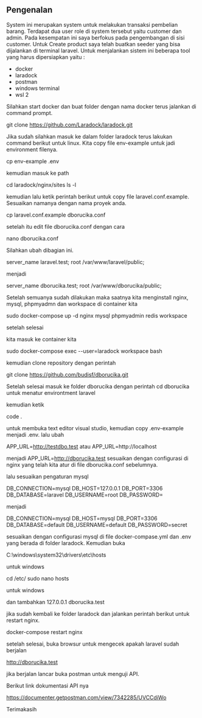 
## Pengenalan

System ini merupakan system untuk melakukan transaksi pembelian barang. Terdapat dua user role di system tersebut yaitu customer dan admin. Pada kesempatan ini saya berfokus pada pengembangan di sisi customer. Untuk Create product saya telah buatkan seeder yang bisa dijalankan di terminal laravel. Untuk menjalankan sistem ini beberapa tool yang harus dipersiapkan yaitu :

- docker
- laradock
- postman
- windows terminal
- wsl 2 

Silahkan start docker dan buat folder dengan nama docker terus jalankan di command prompt.

git clone https://github.com/Laradock/laradock.git

Jika sudah silahkan masuk ke dalam folder laradock terus lakukan command berikut untuk linux. Kita copy file env-example untuk jadi environment filenya.

cp env-example .env

kemudian masuk ke path

cd laradock/nginx/sites
ls -l

kemudian lalu ketik perintah berikut untuk copy file laravel.conf.example. Sesuaikan namanya dengan nama proyek anda.

cp laravel.conf.example dborucika.conf

setelah itu edit file dborucika.conf dengan cara

nano dborucika.conf

Silahkan ubah dibagian ini.

server_name laravel.test;
root /var/www/laravel/public;

menjadi

server_name dborucika.test;
root /var/www/dborucika/public;

Setelah semuanya sudah dilakukan maka saatnya kita menginstall nginx, mysql, phpmyadmn dan workspace di container kita

sudo docker-compose up -d nginx mysql phpmyadmin redis workspace

setelah selesai

kita masuk ke container kita 

sudo docker-compose exec --user=laradock workspace bash

kemudian clone repository dengan perintah

git clone https://github.com/budisf/dborucika.git

Setelah selesai masuk ke folder dborucika dengan perintah cd dborucika untuk menatur environtment laravel

kemudian ketik 

code . 

untuk membuka text editor visual studio, kemudian copy .env-example menjadi .env. lalu ubah 

APP_URL=http://testdbo.test atau APP_URL=http://localhost

menjadi APP_URL=http://dborucika.test sesuaikan dengan configurasi di nginx yang telah kita atur di file dborucika.conf sebelumnya.

lalu sesuaikan pengaturan mysql 

DB_CONNECTION=mysql
DB_HOST=127.0.0.1
DB_PORT=3306
DB_DATABASE=laravel
DB_USERNAME=root
DB_PASSWORD=

menjadi 

DB_CONNECTION=mysql
DB_HOST=mysql
DB_PORT=3306
DB_DATABASE=default
DB_USERNAME=default
DB_PASSWORD=secret

sesuaikan dengan configurasi mysql di file docker-compase.yml dan .env yang berada di folder laradock. Kemudian buka 

C:\windows\system32\drivers\etc\hosts

untuk windows 

cd /etc/
sudo nano hosts

untuk windows 

dan tambahkan 127.0.0.1 dborucika.test

jika sudah kembali ke folder laradock dan jalankan perintah berikut untuk restart nginx.

docker-compose restart nginx

setelah selesai, buka browsur untuk mengecek apakah laravel sudah berjalan

http://dborucika.test

jika berjalan lancar buka postman untuk menguji API.

Berikut link dokumentasi API nya

https://documenter.getpostman.com/view/7342285/UVCCdiWo


Terimakasih 






